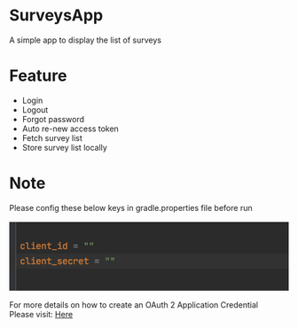 # SurveysApp
A simple app to display the list of surveys

# Feature
* Login 
* Logout
* Forgot password
* Auto re-new access token
* Fetch survey list
* Store survey list locally

# Note
Please config these below keys in gradle.properties file before run \
\
![alt text](https://github.com/LongJakeparker/SurveysApp/blob/main/resource/config_guide.png?raw=true)

For more details on how to create an OAuth 2 Application Credential \
Please visit: [Here](https://github.com/nimblehq/nimble-survey-web/wiki/Authentication)
